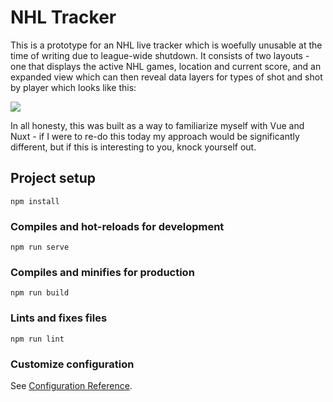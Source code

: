 # NHL Tracker

This is a prototype for an NHL live tracker which is woefully unusable at the time of writing
due to league-wide shutdown. It consists of two layouts - one that displays the active NHL games,
location and current score, and an expanded view which can then reveal data layers for types of shot and shot by player 
which looks like this:

<img src="https://i.imgur.com/n5Qmskz.png">

In all honesty, this was built as a way to familiarize myself with Vue and Nuxt - if I were to re-do this today my approach would be significantly different, but if this is interesting to you, knock yourself out.

## Project setup
```
npm install
```

### Compiles and hot-reloads for development
```
npm run serve
```

### Compiles and minifies for production
```
npm run build
```

### Lints and fixes files
```
npm run lint
```

### Customize configuration
See [Configuration Reference](https://cli.vuejs.org/config/).
